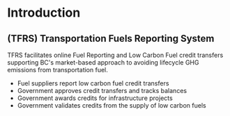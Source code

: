 # Introduction


(TFRS) Transportation Fuels Reporting System
------------

TFRS facilitates online Fuel Reporting and Low Carbon Fuel credit transfers supporting BC's market-based approach to avoiding lifecycle GHG emissions from transportation fuel.  

- Fuel suppliers report low carbon fuel credit transfers
- Government approves credit transfers and tracks balances
- Government awards credits for infrastructure projects
- Government validates credits from the supply of low carbon fuels
